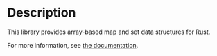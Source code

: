 # Description

This library provides array-based map and set data structures for Rust.

For more information, see [the documentation](docs.rs/tinymap).